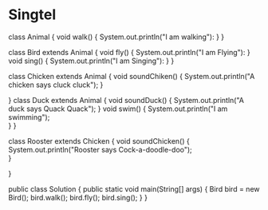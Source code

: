 # Singtel

class Animal
{
    void walk()
    {
        System.out.println("I am walking"):
     }
 }
 
 class Bird extends Animal
{
    void fly()
    {
        System.out.println("I am Flying"):
     }
     void sing()
     {
      System.out.println("I am Singing"):
     }
 }
 
 class Chicken extends Animal
 {
        void soundChiken()
        {
         System.out.println("A chicken says cluck cluck");
        }
        
 }
 class Duck extends Animal
 {
        void soundDuck()
        {
         System.out.println("A duck says Quack Quack");
        }
        void swim()
        {
          System.out.println("I am swimming");  
        }
 }
 
 class Rooster extends Chicken
 {
        void soundChicken()
        {
        System.out.println("Rooster says Cock-a-doodle-doo");  
        }
 
 }
 
 
 public class Solution
{
    public static void main(String[] args)
    {
        Bird bird = new Bird();
        bird.walk();
        bird.fly();
        bird.sing();
    }
 }
 
 
 

